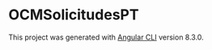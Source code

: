 # OCMSolicitudesPT

This project was generated with [Angular CLI](https://github.com/angular/angular-cli) version 8.3.0.

